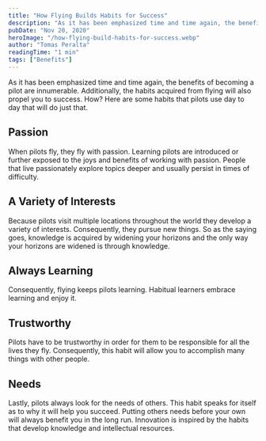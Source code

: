 ```yaml
---
title: "How Flying Builds Habits for Success"
description: "As it has been emphasized time and time again, the benefits of becoming a pilot are innumerable. Additionally, the habits acquired from flying will also propel you to success. How? Here are some habits that pilots use day to day that will do just that."
pubDate: "Nov 20, 2020"
heroImage: "/how-flying-build-habits-for-success.webp"
author: "Tomas Peralta"
readingTime: "1 min"
tags: ["Benefits"]
---
```


As it has been emphasized time and time again, the benefits of becoming a pilot are innumerable. Additionally, the habits acquired from flying will also propel you to success. How? Here are some habits that pilots use day to day that will do just that.

## Passion

When pilots fly, they fly with passion. Learning pilots are introduced or further exposed to the joys and benefits of working with passion. People that live passionately explore topics deeper and usually persist in times of difficulty.

## A Variety of Interests

Because pilots visit multiple locations throughout the world they develop a variety of interests. Consequently, they pursue new things. So as the saying goes, knowledge is acquired by widening your horizons and the only way your horizons are widened is through knowledge.

## Always Learning

Consequently, flying keeps pilots learning. Habitual learners embrace learning and enjoy it.

## Trustworthy

Pilots have to be trustworthy in order for them to be responsible for all the lives they fly. Consequently, this habit will allow you to accomplish many things with other people.

## Needs

Lastly, pilots always look for the needs of others. This habit speaks for itself as to why it will help you succeed. Putting others needs before your own will always benefit you in the long run. Innovation is inspired by the habits that develop knowledge and intellectual resources.
